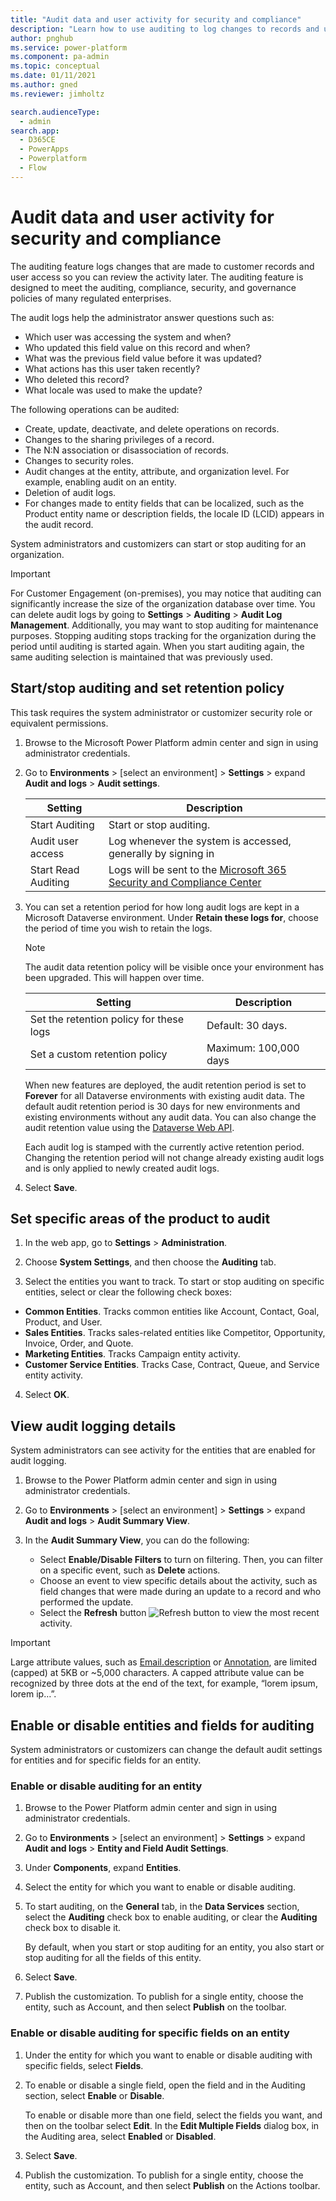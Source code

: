 ```yaml
---
title: "Audit data and user activity for security and compliance"
description: "Learn how to use auditing to log changes to records and user access. System admins and customizers can use this feature to meet security and compliance policies."
author: pnghub
ms.service: power-platform
ms.component: pa-admin
ms.topic: conceptual
ms.date: 01/11/2021
ms.author: gned
ms.reviewer: jimholtz 

search.audienceType: 
  - admin
search.app:
  - D365CE
  - PowerApps
  - Powerplatform
  - Flow
---
```

# Audit data and user activity for security and compliance

The auditing feature logs changes that are made to customer records and user access so you can review the activity later. The auditing feature is designed to meet the auditing, compliance, security, and governance policies of many regulated enterprises.  
<!-- 
> [!NOTE]
> This topic describes the process for enabling and viewing activities for a specific set of entities and attributes. For a auditing at a broader entity level with multiple records, consider using Activity Logging. See [Enable and use Activity Logging](enable-use-comprehensive-auditing.md).
-->
 The audit logs help the administrator answer questions such as:  
  
- Which user was accessing the system and when?  
- Who updated this field value on this record and when?  
- What was the previous field value before it was updated?  
- What actions has this user taken recently?  
- Who deleted this record?  
- What locale was used to make the update?  
  
The following operations can be audited:  
  
- Create, update, deactivate, and delete operations on records.  
- Changes to the sharing privileges of a record.  
- The N:N association or disassociation of records.  
- Changes to security roles.  
- Audit changes at the entity, attribute, and organization level. For example, enabling audit on an entity.   
- Deletion of audit logs.  
- For changes made to entity fields that can be localized, such as the Product entity name or description fields, the locale ID (LCID) appears in the audit record.  
  
System administrators and customizers can start or stop auditing for an organization.  
  
> [!IMPORTANT]
> For Customer Engagement (on-premises), you may notice that auditing can significantly increase the size of the organization database over time. You can delete audit logs by going to **Settings** > **Auditing** > **Audit Log Management**. Additionally, you may want to stop auditing for maintenance purposes. Stopping auditing stops tracking for the organization during the period until auditing is started again. When you start auditing again, the same auditing selection is maintained that was previously used.  
  
## Start/stop auditing and set retention policy  
This task requires the system administrator or customizer security role or equivalent permissions.  
  
1. Browse to the Microsoft Power Platform admin center and sign in using administrator credentials. 
  
2. Go to **Environments** > [select an environment] > **Settings** > expand **Audit and logs** > **Audit settings**.
  
   |      Setting |     Description    |
   |--------------------|---------------------|
   | Start Auditing   | Start or stop auditing.    |
   | Audit user access | Log whenever the system is accessed, generally by signing in  |  
   | Start Read Auditing  | Logs will be sent to the [Microsoft 365 Security and Compliance Center](https://protection.office.com/homepage) |

3. You can set a retention period for how long audit logs are kept in a Microsoft Dataverse environment. Under **Retain these logs for**, choose the period of time you wish to retain the logs.

   > [!NOTE]
   > The audit data retention policy will be visible once your environment has been upgraded. This will happen over time. 

   |      Setting |     Description    |
   |--------------------|---------------------|
   | Set the retention policy for these logs   | Default: 30 days.   |
   | Set a custom retention policy | Maximum: 100,000 days  |  

   When new features are deployed, the audit retention period is set to **Forever** for all Dataverse environments with existing audit data. The default audit retention period is 30 days for new environments and existing environments without any audit data. You can also change the audit retention value using the [Dataverse Web API](https://docs.microsoft.com/powerapps/developer/common-data-service/webapi/overview). 

   Each audit log is stamped with the currently active retention period. Changing the retention period will not change already existing audit logs and is only applied to newly created audit logs. 

4. Select **Save**.
  
## Set specific areas of the product to audit

1. In the web app, go to **Settings** > **Administration**.
  
2. Choose **System Settings**, and then choose the **Auditing** tab.  

3. Select the entities you want to track. To start or stop auditing on specific entities, select or clear the following check boxes:  
  
  <!--  **Audit user access**. Tracks when a user accesses customer engagement apps (such as Dynamics 365 Sales and Customer Service), including the user name and time.  -->
   - **Common Entities**. Tracks common entities like Account, Contact, Goal, Product, and User.  
   - **Sales Entities**. Tracks sales-related entities like Competitor, Opportunity, Invoice, Order, and Quote.  
   - **Marketing Entities**. Tracks Campaign entity activity.  
   - **Customer Service Entities**. Tracks Case, Contract, Queue, and Service entity activity.  
  
4. Select **OK**.  

## View audit logging details  
System administrators can see activity for the entities that are enabled for audit logging.  
  
1. Browse to the Power Platform admin center and sign in using administrator credentials. 
  
2. Go to **Environments** > [select an environment] > **Settings** > expand **Audit and logs** > **Audit Summary View**.
  
3. In the **Audit Summary View**, you can do the following:  
  
   - Select **Enable/Disable Filters** to turn on filtering. Then, you can filter on a specific event, such as **Delete** actions.  
   - Choose an event to view specific details about the activity, such as field changes that were made during an update to a record and who performed the update.  
   - Select the **Refresh** button  ![Refresh button](media/html-viewer-grid-refresh.png "Refresh button") to view the most recent activity. 

> [!IMPORTANT]
> Large attribute values, such as [Email.description](https://docs.microsoft.com/powerapps/developer/common-data-service/reference/entities/email) or [Annotation](https://docs.microsoft.com/powerapps/developer/common-data-service/reference/entities/annotation), are limited (capped) at 5KB or ~5,000 characters. A capped attribute value can be recognized by three dots at the end of the text, for example, “lorem ipsum, lorem ip…”.

## Enable or disable entities and fields for auditing  
System administrators or customizers can change the default audit settings for entities and for specific fields for an entity.  
  
### Enable or disable auditing for an entity  
  
1. Browse to the Power Platform admin center and sign in using administrator credentials. 
  
2. Go to **Environments** > [select an environment] > **Settings** > expand **Audit and logs** > **Entity and Field Audit Settings**.

3. Under **Components**, expand **Entities**.  
  
4. Select the entity for which you want to enable or disable auditing.  
  
5. To start auditing, on the **General** tab, in the **Data Services** section, select the **Auditing** check box to enable auditing, or clear the **Auditing** check box to disable it.  
  
   By default, when you start or stop auditing for an entity, you also start or stop auditing for all the fields of this entity.  
  
6. Select **Save**.  
  
7. Publish the customization. To publish for a single entity, choose the entity, such as Account, and then select **Publish** on the toolbar.  
  
### Enable or disable auditing for specific fields on an entity 
  
1. Under the entity for which you want to enable or disable auditing with specific fields, select **Fields**.  
  
2. To enable or disable a single field, open the field and in the Auditing section, select **Enable** or **Disable**.  
  
   To enable or disable more than one field, select the fields you want, and then on the toolbar select **Edit**. In the **Edit Multiple Fields** dialog box, in the Auditing area, select **Enabled** or **Disabled**.  
  
3. Select **Save**.  
  
4. Publish the customization. To publish for a single entity, choose the entity, such as Account, and then select **Publish** on the Actions toolbar.  



